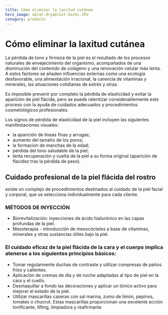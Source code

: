 ```yaml
---
title: Cómo eliminar la laxitud cutánea
hero_image: ubrat-dryablost-kozhi.JPG
category: products
---
```


# Cómo eliminar la laxitud cutánea

La pérdida de tono y firmeza de la piel es el resultado de los procesos naturales de envejecimiento del organismo, acompañados de una disminución del contenido de colágeno y una renovación celular más lenta. A estos factores se añaden influencias externas como una ecología desfavorable, una alimentación irracional, la carencia de vitaminas y minerales, las situaciones cotidianas de estrés y otras.

Es imposible prevenir por completo la pérdida de elasticidad y evitar la aparición de piel flácida, pero se puede ralentizar considerablemente este proceso con la ayuda de cuidados adecuados y procedimientos cosmetológicos profesionales.

Los signos de pérdida de elasticidad de la piel incluyen las siguientes manifestaciones visuales:

- la aparición de líneas finas y arrugas;
- aumento del tamaño de los poros;
- la formación de manchas de la edad;
- pérdida del tono saludable de la piel;
- lenta recuperación y vuelta de la piel a su forma original (aparición de flacidez tras la pérdida de peso).

## Cuidado profesional de la piel flácida del rostro

existe un complejo de procedimientos destinados al cuidado de la piel facial y corporal, que se selecciona individualmente para cada cliente.

### MÉTODOS DE INYECCIÓN

- Biorevitalización: inyecciones de ácido hialurónico en las capas profundas de la piel.
- Mesoterapia - introducción de mesocócteles a base de vitaminas, minerales y otras sustancias útiles bajo la piel.

### El cuidado eficaz de la piel flácida de la cara y el cuerpo implica atenerse a los siguientes principios básicos:

- Tomar regularmente duchas de contraste y utilizar compresas de paños fríos y calientes.
- Aplicación de cremas de día y de noche adaptadas al tipo de piel en la cara y el cuello.
- Desmaquillar a fondo las decoraciones y aplicar un tónico activo para mejorar el estado de la piel.
- Utilizar mascarillas caseras con sal marina, zumo de limón, pepinos, tomates o chucrut. Estas mascarillas proporcionan una excelente acción tonificante, lifting, limpiadora y reafirmante
